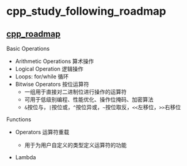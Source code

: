 # cpp_study_following_roadmap
## [cpp_roadmap](./cpp_roadmap.pdf)

Basic Operations

- Arithmetic Operations 算术操作
- Logical Operation 逻辑操作
- Loops: for/while 循环
- Bitwise Operators 按位运算符
  - 一组用于直接对二进制位进行操作的运算符
  - 可用于低级别编程、性能优化、操作位掩码、加密算法
  - `&`按位与，`|`按位或，`^`按位异或，`~`按位取反，`<<`左移位，`>>`右移位

Functions

- Operators 运算符重载
  - 用于为用户自定义的类型定义运算符的功能

- Lambda
